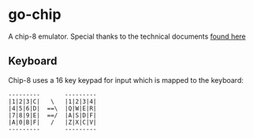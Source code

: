 # go-chip

A chip-8 emulator. Special thanks to the technical documents [found here](http://devernay.free.fr/hacks/chip8/C8TECH10.HTM)

## Keyboard

Chip-8 uses a 16 key keypad for input which is mapped to the keyboard:

```text
---------       ---------
|1|2|3|C|   \   |1|2|3|4|
|4|5|6|D|  ==\  |Q|W|E|R|
|7|8|9|E|  ==/  |A|S|D|F|
|A|0|B|F|   /   |Z|X|C|V|
---------       ---------
```
